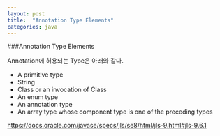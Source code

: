 ```yaml
---
layout: post
title:  "Annotation Type Elements"
categories: java
---
```


###Annotation Type Elements

Annotation에 허용되는 Type은 아래와 같다.
- A primitive type
- String
- Class or an invocation of Class
- An enum type
- An annotation type
- An array type whose component type is one of the preceding types

https://docs.oracle.com/javase/specs/jls/se8/html/jls-9.html#jls-9.6.1
